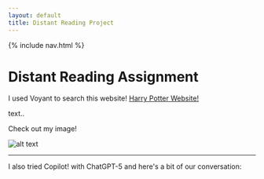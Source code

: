 ```yaml
---
layout: default
title: Distant Reading Project
---
```


{% include nav.html %}


# Distant Reading Assignment 

I used Voyant to search this website! [Harry Potter Website!](https://www.harrypotter.com/writing-by-jk-rowling/the-potter-family)

text..

Check out my image!

![alt text](image.jpg)


---
I also tried Copilot! with ChatGPT-5 and here's a bit of our conversation:

